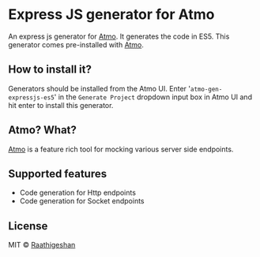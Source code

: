 # Express JS generator for Atmo
An express js generator for [Atmo](https://github.com/Raathigesh/Atmo). It generates the code in ES5. This generator comes pre-installed with [Atmo](https://github.com/Raathigesh/Atmo).

## How to install it?
Generators should be installed from the Atmo UI. Enter '`atmo-gen-expressjs-es5`' in the `Generate Project` dropdown input box in Atmo UI and hit enter to install this generator.

## Atmo? What?
[Atmo](https://github.com/Raathigesh/Atmo) is a feature rich tool for mocking various server side endpoints. 

## Supported features
- Code generation for Http endpoints
- Code generation for Socket endpoints

## License
MIT © [Raathigeshan](https://twitter.com/Raathigeshan)

